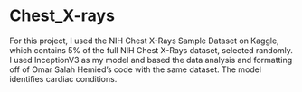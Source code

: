 # Chest_X-rays
For this project, I used the NIH Chest X-Rays Sample Dataset on Kaggle, which contains 5% of the full NIH Chest X-Rays dataset, selected randomly. I used InceptionV3 as my model and based the data analysis and formatting off of Omar Salah Hemied’s code with the same dataset. The model identifies cardiac conditions. 
